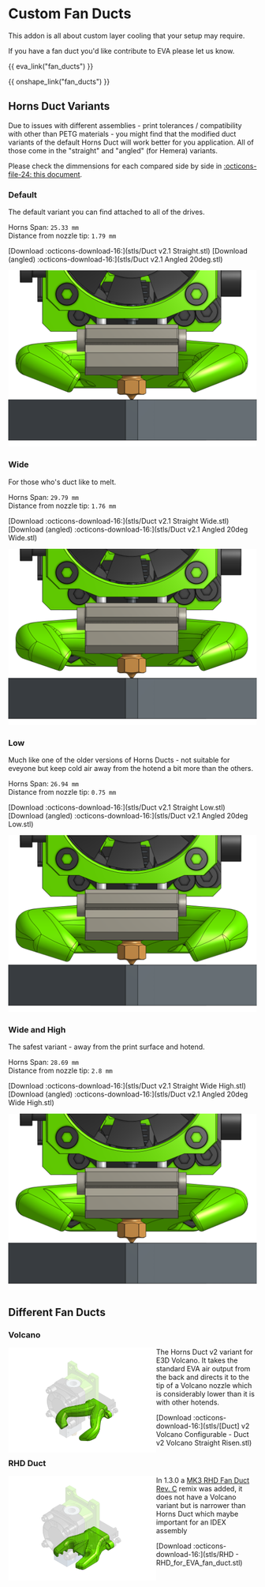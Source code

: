 # Custom Fan Ducts

This addon is all about custom layer cooling that your setup may require.

If you have a fan duct you'd like contribute to EVA please let us know.

{{ eva_link("fan_ducts") }}

{{ onshape_link("fan_ducts") }}


## Horns Duct Variants

Due to issues with different assemblies - print tolerances / compatibility with other than PETG materials - you might find that the modified duct variants of the default Horns Duct will work better for you application. All of those come in the "straight" and "angled" (for Hemera) variants.

Please check the dimmensions for each compared side by side in [:octicons-file-24: this document](assets/duct_variants.pdf).

### Default

The default variant you can find attached to all of the drives.

Horns Span: `25.33 mm`  
Distance from nozzle tip: `1.79 mm`

[Download :octicons-download-16:](stls/Duct v2.1 Straight.stl)
[Download (angled) :octicons-download-16:](stls/Duct v2.1 Angled 20deg.stl)

![](assets/var_default.png)

### Wide

For those who's duct like to melt.

Horns Span: `29.79 mm`  
Distance from nozzle tip: `1.76 mm`

[Download :octicons-download-16:](stls/Duct v2.1 Straight Wide.stl)
[Download (angled) :octicons-download-16:](stls/Duct v2.1 Angled 20deg Wide.stl)

![](assets/var_wide.png)

### Low

Much like one of the older versions of Horns Ducts - not suitable for eveyone but keep cold air away from the hotend a bit more than the others.

Horns Span: `26.94 mm`  
Distance from nozzle tip: `0.75 mm`

[Download :octicons-download-16:](stls/Duct v2.1 Straight Low.stl)
[Download (angled) :octicons-download-16:](stls/Duct v2.1 Angled 20deg Low.stl)

![](assets/var_low.png)

### Wide and High

The safest variant - away from the print surface and hotend.

Horns Span: `28.69 mm`  
Distance from nozzle tip: `2.8 mm`

[Download :octicons-download-16:](stls/Duct v2.1 Straight Wide High.stl)
[Download (angled) :octicons-download-16:](stls/Duct v2.1 Angled 20deg Wide High.stl)

![](assets/var_wide_high.png)

## Different Fan Ducts

### Volcano

<img src="assets/Volcano.png" width="300" align="left" />

The Horns Duct v2 variant for E3D Volcano. It takes the standard EVA air output from the back and directs it to the tip of a Volcano nozzle which is considerably lower than it is with other hotends.

[Download :octicons-download-16:](stls/[Duct] v2 Volcano Configurable - Duct v2 Volcano Straight Risen.stl)


### RHD Duct

<img src="assets/RHD Duct.png" width="300" align="left" />

In 1.3.0 a [MK3 RHD Fan Duct Rev. C](https://www.thingiverse.com/thing:3249344) remix was added, it does not have a Volcano variant but is narrower than Horns Duct which maybe important for an IDEX assembly

[Download :octicons-download-16:](stls/RHD - RHD_for_EVA_fan_duct.stl)

